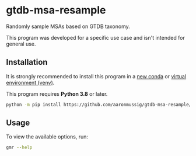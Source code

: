 # gtdb-msa-resample

Randomly sample MSAs based on GTDB taxonomy.

This program was developed for a specific use case and isn't intended for general use.

## Installation

It is strongly recommended to install this program in a [new conda](https://docs.conda.io/projects/conda/en/latest/user-guide/tasks/manage-environments.html) or [virtual environment (venv)](https://docs.python.org/3/library/venv.html).

This program requires **Python 3.8** or later.

```bash
python -m pip install https://github.com/aaronmussig/gtdb-msa-resample/.../.zip
```

## Usage

To view the available options, run:

```bash
gmr --help
```
